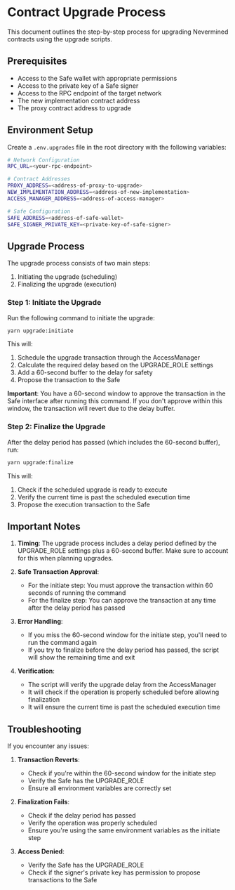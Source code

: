 # Contract Upgrade Process

This document outlines the step-by-step process for upgrading Nevermined contracts using the upgrade scripts.

## Prerequisites

- Access to the Safe wallet with appropriate permissions
- Access to the private key of a Safe signer
- Access to the RPC endpoint of the target network
- The new implementation contract address
- The proxy contract address to upgrade

## Environment Setup

Create a `.env.upgrades` file in the root directory with the following variables:

```bash
# Network Configuration
RPC_URL=<your-rpc-endpoint>

# Contract Addresses
PROXY_ADDRESS=<address-of-proxy-to-upgrade>
NEW_IMPLEMENTATION_ADDRESS=<address-of-new-implementation>
ACCESS_MANAGER_ADDRESS=<address-of-access-manager>

# Safe Configuration
SAFE_ADDRESS=<address-of-safe-wallet>
SAFE_SIGNER_PRIVATE_KEY=<private-key-of-safe-signer>
```

## Upgrade Process

The upgrade process consists of two main steps:

1. Initiating the upgrade (scheduling)
2. Finalizing the upgrade (execution)

### Step 1: Initiate the Upgrade

Run the following command to initiate the upgrade:

```bash
yarn upgrade:initiate
```

This will:
1. Schedule the upgrade transaction through the AccessManager
2. Calculate the required delay based on the UPGRADE_ROLE settings
3. Add a 60-second buffer to the delay for safety
4. Propose the transaction to the Safe

**Important**: You have a 60-second window to approve the transaction in the Safe interface after running this command. If you don't approve within this window, the transaction will revert due to the delay buffer.

### Step 2: Finalize the Upgrade

After the delay period has passed (which includes the 60-second buffer), run:

```bash
yarn upgrade:finalize
```

This will:
1. Check if the scheduled upgrade is ready to execute
2. Verify the current time is past the scheduled execution time
3. Propose the execution transaction to the Safe

## Important Notes

1. **Timing**: The upgrade process includes a delay period defined by the UPGRADE_ROLE settings plus a 60-second buffer. Make sure to account for this when planning upgrades.

2. **Safe Transaction Approval**: 
   - For the initiate step: You must approve the transaction within 60 seconds of running the command
   - For the finalize step: You can approve the transaction at any time after the delay period has passed

3. **Error Handling**:
   - If you miss the 60-second window for the initiate step, you'll need to run the command again
   - If you try to finalize before the delay period has passed, the script will show the remaining time and exit

4. **Verification**:
   - The script will verify the upgrade delay from the AccessManager
   - It will check if the operation is properly scheduled before allowing finalization
   - It will ensure the current time is past the scheduled execution time

## Troubleshooting

If you encounter any issues:

1. **Transaction Reverts**:
   - Check if you're within the 60-second window for the initiate step
   - Verify the Safe has the UPGRADE_ROLE
   - Ensure all environment variables are correctly set

2. **Finalization Fails**:
   - Check if the delay period has passed
   - Verify the operation was properly scheduled
   - Ensure you're using the same environment variables as the initiate step

3. **Access Denied**:
   - Verify the Safe has the UPGRADE_ROLE
   - Check if the signer's private key has permission to propose transactions to the Safe 